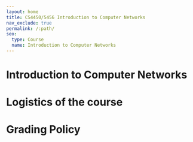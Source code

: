 ```yaml
---
layout: home
title: CS4450/5456 Introduction to Computer Networks
nav_exclude: true
permalink: /:path/
seo:
  type: Course
  name: Introduction to Computer Networks
---
```


# Introduction to Computer Networks

# Logistics of the course

# Grading Policy



